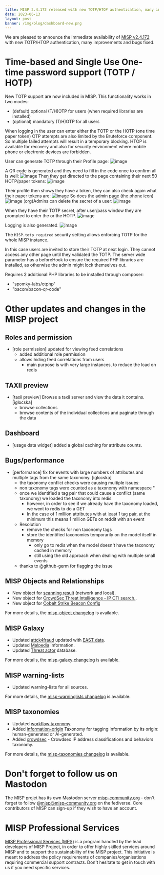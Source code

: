 ```yaml
---
title: MISP 2.4.172 released with new TOTP/HTOP authentication, many improvements and bugs fixed 
date: 2023-06-13
layout: post
banner: /img/blog/dashboard-new.png
---
```


We are pleased to announce the immediate availability of [MISP v2.4.172](https://github.com/MISP/MISP/releases/tag/v2.4.172) with new TOTP/HTOP authentication, many improvements and bugs fixed.

# Time-based and Single Use One-time password support (TOTP / HOTP) 

New TOTP support are now included in MISP. This functionality works in two modes:

- (default) optional (T/H)OTP for users (when required libraries are installed)
- (optional) mandatory (T/H)OTP for all users

When logging in the user can enter either the TOTP or the HOTP (one time paper token)
OTP attempts are also limited by the Bruteforce component. So multiple failed attempts will result in a temporary blocking. HTOP is available for recovery and also for security environment where mobile phone or electronic devices are forbidden.

User can generate TOTP through their Profile page:
![image](https://github.com/MISP/MISP/assets/1073662/ceba1dba-694d-4c77-bc08-232766e6dd00)

A QR code is generated and they need to fill in the code once to confirm all is well:
![image](https://github.com/MISP/MISP/assets/1073662/69e5362c-02f5-4707-b429-6797683d9bdf)
Then they get directed to the page containing their next 50 HOTP/paper tokens:
![image](https://github.com/MISP/MISP/assets/1073662/22cd6bdd-5309-4e53-9411-b6cb19ff73c6)

Their profile then shows they have a token, they can also check again what their paper tokens are:
![image](https://github.com/MISP/MISP/assets/1073662/faeb286f-eddb-4e98-ba91-ec315f198b14)
So does the admin page (the phone icon)
![image](https://github.com/MISP/MISP/assets/1073662/0a9af5cd-99cb-467e-af4a-36a8d57438c3)
(org)Admins can delete the secret of a user:
![image](https://github.com/MISP/MISP/assets/1073662/90c5977d-c6e9-445d-bc5f-81e9ac0ed35a)

When they have their TOTP secret, after user/pass window they are prompted to enter the or the HOTP.
![image](https://github.com/MISP/MISP/assets/1073662/4dc4fbc2-ad7b-4b90-a83b-9a6034e9f64f)

Logging is also generated:
![image](https://github.com/MISP/MISP/assets/1073662/4952cf9b-8605-46f3-9aba-bfe2b1a179b5)

The `MISP.totp_required` security setting allows enforcing TOTP for the whole MISP instance.

In this case users are invited to store their TOTP at next login. They cannot access any other page until they validated the TOTP. The server wide parameter has a beforeHook to ensure the required PHP libraries are installed, as otherwise the admin might lock themselves out.

Requires 2 additional PHP libraries to be installed through composer: 
- "spomky-labs/otphp"
- "bacon/bacon-qr-code"

# Other updates and changes in the MISP project

## Roles and permission

- [role permission] updated for viewing feed correlations
  - added additional role permission
  - allows hiding feed correlations from users
    - main purpose is with very large instances, to reduce the load on redis

## TAXII preview 

- [taxii preview] Browse a taxii server and view the data it contains.
  [iglocska]
  - browse collections
  - browse contents of the individual collections and paginate through the data

## Dashboard

- [usage data widget] added a global caching for attribute counts.

## Bugs/performance

- [performance] fix for events with large numbers of attributes and
  multiple tags from the same taxonomy. [iglocska]
  - the taxonomy conflict checks were causing multiple issues:
  - non taxonomy tags were counted as a taxonomy with namespace ''
  - once we identified a tag pair that could cause a conflict (same taxonomy) we loaded the taxonomy into redis
    - however, in order to see if we already have the taxonomy loaded, we went to redis to do a GET
    - In the case of 1 million attributes with at least 1 tag pair, at the minimum this means 1 million GETs on reddit with an event
  - Resolution
    - remove the checks for non taxonomy tags
    - store the identified taxonomies temporarily on the model itself in memory
      - only go to redis when the model doesn't have the taxonomy cached in memory
      - still using the old approach when dealing with multiple small events
  - thanks to @github-germ for flagging the issue

## MISP Objects and Relationships

- New object for [scanning result](https://www.misp-project.org/objects.html#_scan_result) (network and local). 
- New object for [CrowdSec Threat Intelligence - IP CTI search.](https://www.misp-project.org/objects.html#_crowdsec_ip_context).
- New object for [Cobalt Strike Beacon Config](https://www.misp-project.org/objects.html#_cs_beacon_config)

For more details, the [misp-object changelog](https://www.misp-project.org/Changelog-misp-objects.txt) is available.

## MISP Galaxy

- Updated [attck4fraud](https://github.com/MISP/misp-galaxy/blob/main/clusters/attck4fraud.json) updated with [EAST data](https://www.association-secure-transactions.eu/). 
- Updated [Malpedia](https://github.com/MISP/misp-galaxy/blob/main/clusters/malpedia.json) information.
- Updated [Threat actor](https://github.com/MISP/misp-galaxy/blob/main/clusters/threat-actor.json) database.

For more details, the [misp-galaxy changelog](https://www.misp-project.org/Changelog-misp-galaxy.txt) is available.

## MISP warning-lists

- Updated warning-lists for all sources.

For more details, the [misp-warninglists changelog](https://www.misp-project.org/Changelog-misp-warninglists.txt) is available.

## MISP taxonomies

- Updated [workflow taxonomy](https://www.misp-project.org/taxonomies.html#_workflow).
- Added [information-origin](https://www.misp-project.org/taxonomies.html#_information_origin) Taxonomy for tagging information by its origin: human-generated or AI-generated.
- Added [crowdsec](https://www.misp-project.org/taxonomies.html#_crowdsec) - Crowdsec IP address classifications and behaviors taxonomy.

For more details, the [misp-taxonomies changelog](https://www.misp-project.org/Changelog-misp-taxonomies.txt) is available.

# Don't forget to follow us on Mastodon

The MISP projet has its own Mastodon server [misp-community.org](https://misp-community.org/) - don't forget to follow @misp@misp-community.org on the fediverse. Core contributors of MISP can sign-up if they wish to have an account.

# MISP Professional Services

[MISP Professional Services (MPS)](https://www.misp-project.org/professional-services/) is a program handled by the lead developers of MISP Project, in order to offer highly skilled services around MISP and to support the sustainability of the MISP project. This initiative is meant to address the policy requirements of companies/organisations requiring commercial support contracts. Don't hesitate to get in touch with us if you need specific services.
